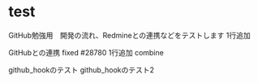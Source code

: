 # test
GitHub勉強用　開発の流れ、Redmineとの連携などをテストします
1行追加

GitHubとの連携 fixed #28780
1行追加 combine

github_hookのテスト
github_hookのテスト2

